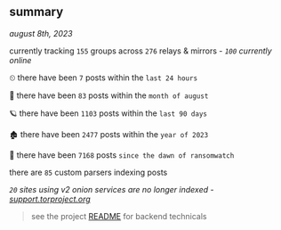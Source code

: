 
## summary
_august 8th, 2023_

currently tracking `155` groups across `276` relays & mirrors - _`100` currently online_

⏲ there have been `7` posts within the `last 24 hours`

🦈 there have been `83` posts within the `month of august`

🪐 there have been `1103` posts within the `last 90 days`

🏚 there have been `2477` posts within the `year of 2023`

🦕 there have been `7168` posts `since the dawn of ransomwatch`

there are `85` custom parsers indexing posts

_`20` sites using v2 onion services are no longer indexed - [support.torproject.org](https://support.torproject.org/onionservices/v2-deprecation/)_

> see the project [README](https://github.com/joshhighet/ransomwatch#ransomwatch--) for backend technicals

